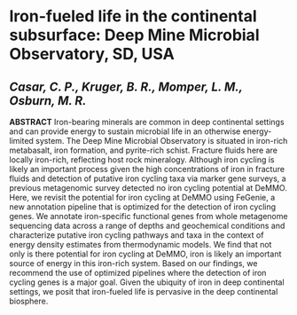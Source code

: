 # Iron-fueled life in the continental subsurface: Deep Mine Microbial Observatory, SD, USA
## ***Casar, C. P., Kruger, B. R., Momper, L. M., Osburn, M. R.***

**ABSTRACT**
Iron-bearing minerals are common in deep continental settings and can provide energy to sustain microbial life in an otherwise energy-limited system. The Deep Mine Microbial Observatory is situated in iron-rich metabasalt, iron formation, and pyrite-rich schist. Fracture fluids here are locally iron-rich, reflecting host rock mineralogy. Although iron cycling is likely an important process given the high concentrations of iron in fracture fluids and detection of putative iron cycling taxa via marker gene surveys, a previous metagenomic survey detected no iron cycling potential at  DeMMO. Here, we revisit the potential for iron cycling at DeMMO using FeGenie, a new annotation pipeline that is optimized for the detection of iron cycling genes. We annotate iron-specific functional genes from whole metagenome sequencing data across a range of depths and geochemical conditions and characterize putative iron cycling pathways and taxa in the context of energy density estimates from thermodynamic models. We find that not only is there potential for iron cycling at DeMMO, iron is likely an important source of energy in this iron-rich system. Based on our findings, we recommend the use of optimized pipelines where the detection of iron cycling genes is a  major goal. Given the ubiquity of iron in deep continental settings, we posit that iron-fueled life is pervasive in the deep continental biosphere.
